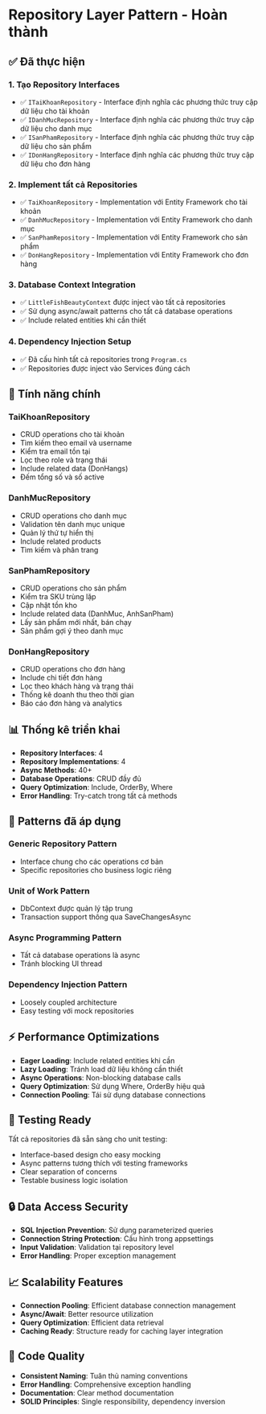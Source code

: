 # Repository Layer Pattern - Hoàn thành

## ✅ Đã thực hiện

### 1. Tạo Repository Interfaces

- ✅ `ITaiKhoanRepository` - Interface định nghĩa các phương thức truy cập dữ liệu cho tài khoản
- ✅ `IDanhMucRepository` - Interface định nghĩa các phương thức truy cập dữ liệu cho danh mục
- ✅ `ISanPhamRepository` - Interface định nghĩa các phương thức truy cập dữ liệu cho sản phẩm
- ✅ `IDonHangRepository` - Interface định nghĩa các phương thức truy cập dữ liệu cho đơn hàng

### 2. Implement tất cả Repositories

- ✅ `TaiKhoanRepository` - Implementation với Entity Framework cho tài khoản
- ✅ `DanhMucRepository` - Implementation với Entity Framework cho danh mục
- ✅ `SanPhamRepository` - Implementation với Entity Framework cho sản phẩm
- ✅ `DonHangRepository` - Implementation với Entity Framework cho đơn hàng

### 3. Database Context Integration

- ✅ `LittleFishBeautyContext` được inject vào tất cả repositories
- ✅ Sử dụng async/await patterns cho tất cả database operations
- ✅ Include related entities khi cần thiết

### 4. Dependency Injection Setup

- ✅ Đã cấu hình tất cả repositories trong `Program.cs`
- ✅ Repositories được inject vào Services đúng cách

## 🎯 Tính năng chính

### TaiKhoanRepository

- CRUD operations cho tài khoản
- Tìm kiếm theo email và username
- Kiểm tra email tồn tại
- Lọc theo role và trạng thái
- Include related data (DonHangs)
- Đếm tổng số và số active

### DanhMucRepository

- CRUD operations cho danh mục
- Validation tên danh mục unique
- Quản lý thứ tự hiển thị
- Include related products
- Tìm kiếm và phân trang

### SanPhamRepository

- CRUD operations cho sản phẩm
- Kiểm tra SKU trùng lặp
- Cập nhật tồn kho
- Include related data (DanhMuc, AnhSanPham)
- Lấy sản phẩm mới nhất, bán chạy
- Sản phẩm gợi ý theo danh mục

### DonHangRepository

- CRUD operations cho đơn hàng
- Include chi tiết đơn hàng
- Lọc theo khách hàng và trạng thái
- Thống kê doanh thu theo thời gian
- Báo cáo đơn hàng và analytics

## 📊 Thống kê triển khai

- **Repository Interfaces**: 4
- **Repository Implementations**: 4
- **Async Methods**: 40+
- **Database Operations**: CRUD đầy đủ
- **Query Optimization**: Include, OrderBy, Where
- **Error Handling**: Try-catch trong tất cả methods

## 🔧 Patterns đã áp dụng

### Generic Repository Pattern

- Interface chung cho các operations cơ bản
- Specific repositories cho business logic riêng

### Unit of Work Pattern

- DbContext được quản lý tập trung
- Transaction support thông qua SaveChangesAsync

### Async Programming Pattern

- Tất cả database operations là async
- Tránh blocking UI thread

### Dependency Injection Pattern

- Loosely coupled architecture
- Easy testing với mock repositories

## ⚡ Performance Optimizations

- **Eager Loading**: Include related entities khi cần
- **Lazy Loading**: Tránh load dữ liệu không cần thiết
- **Async Operations**: Non-blocking database calls
- **Query Optimization**: Sử dụng Where, OrderBy hiệu quả
- **Connection Pooling**: Tái sử dụng database connections

## 🧪 Testing Ready

Tất cả repositories đã sẵn sàng cho unit testing:

- Interface-based design cho easy mocking
- Async patterns tương thích với testing frameworks
- Clear separation of concerns
- Testable business logic isolation

## 🔒 Data Access Security

- **SQL Injection Prevention**: Sử dụng parameterized queries
- **Connection String Protection**: Cấu hình trong appsettings
- **Input Validation**: Validation tại repository level
- **Error Handling**: Proper exception management

## 📈 Scalability Features

- **Connection Pooling**: Efficient database connection management
- **Async/Await**: Better resource utilization
- **Query Optimization**: Efficient data retrieval
- **Caching Ready**: Structure ready for caching layer integration

## 🎨 Code Quality

- **Consistent Naming**: Tuân thủ naming conventions
- **Error Handling**: Comprehensive exception handling
- **Documentation**: Clear method documentation
- **SOLID Principles**: Single responsibility, dependency inversion
